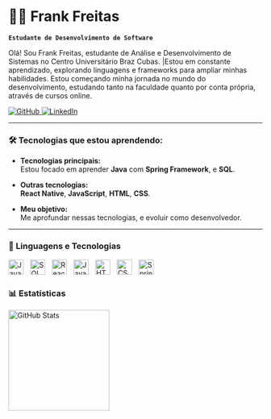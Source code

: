 # 👨‍💻 Frank Freitas

**`Estudante de Desenvolvimento de Software`**

Olá! Sou Frank Freitas, estudante de Análise e Desenvolvimento de Sistemas no Centro Universitário Braz Cubas. |Estou em constante aprendizado, explorando linguagens e frameworks para ampliar minhas habilidades. Estou começando minha jornada no mundo do desenvolvimento, estudando tanto na faculdade quanto por conta própria, através de cursos online.

<p align="left">
    <a href="https://github.com/frank-freitas">
        <img 
            alt="GitHub" 
            title="Acesse meu GitHub"
            src="https://img.shields.io/badge/GitHub-frank--freitas-181717?style=for-the-badge&logo=github&logoColor=white"
        />
    </a>
    <a href="https://www.linkedin.com/in/frank-freitas9/">
        <img 
            alt="LinkedIn"
            title="Acesse meu LinkedIn"
            src="https://img.shields.io/badge/LinkedIn-frank--freitas9-0077b5?style=for-the-badge&logo=linkedin&logoColor=white"
        />
    </a>
</p>

---

### 🛠️ Tecnologias que estou aprendendo:

- **Tecnologias principais:**    
  Estou focado em aprender **Java** com **Spring Framework**, e **SQL**.

- **Outras tecnologias:**   
  **React Native**, **JavaScript**, **HTML**, **CSS**.

- **Meu objetivo:**  
  Me aprofundar nessas tecnologias, e evoluir como desenvolvedor.

---

### 🤖 Linguagens e Tecnologias

<img 
    align="left" 
    alt="Java" 
    title="Java" 
    width="30px" 
    style="padding-right: 10px;" 
    src="https://cdn.jsdelivr.net/gh/devicons/devicon@latest/icons/java/java-original.svg" 
/>
<img 
    align="left" 
    alt="SQL" 
    title="SQL" 
    width="30px" 
    style="padding-right: 10px;" 
    src="https://cdn.jsdelivr.net/gh/devicons/devicon@latest/icons/postgresql/postgresql-original.svg" 
/>
<img 
    align="left" 
    alt="React Native" 
    title="React Native" 
    width="30px" 
    style="padding-right: 10px;" 
    src="https://cdn.jsdelivr.net/gh/devicons/devicon@latest/icons/react/react-original.svg" 
/>
<img 
    align="left" 
    alt="JavaScript" 
    title="JavaScript" 
    width="30px" 
    style="padding-right: 10px;" 
    src="https://cdn.jsdelivr.net/gh/devicons/devicon@latest/icons/javascript/javascript-original.svg" 
/>
<img 
    align="left" 
    alt="HTML" 
    title="HTML" 
    width="30px" 
    style="padding-right: 10px;" 
    src="https://cdn.jsdelivr.net/gh/devicons/devicon@latest/icons/html5/html5-original.svg" 
/>
<img 
    align="left" 
    alt="CSS" 
    title="CSS" 
    width="30px" 
    style="padding-right: 10px;" 
    src="https://cdn.jsdelivr.net/gh/devicons/devicon@latest/icons/css3/css3-original.svg" 
/>
<img 
    align="left" 
    alt="Spring" 
    title="Spring Framework" 
    width="30px" 
    style="padding-right: 10px;" 
    src="https://cdn.jsdelivr.net/gh/devicons/devicon@latest/icons/spring/spring-original.svg" 
/>

<br/>
<br/>

### 📊 Estatísticas

<p>
 
<img 
      align="left" 
      alt="GitHub Stats" 
      height="200" 
      src="https://github-readme-stats.vercel.app/api/top-langs/?username=frank-freitas&theme=tokyonight&layout=compact&custom_title=Tecnologias&langs_count=9" 
  />

</p>

